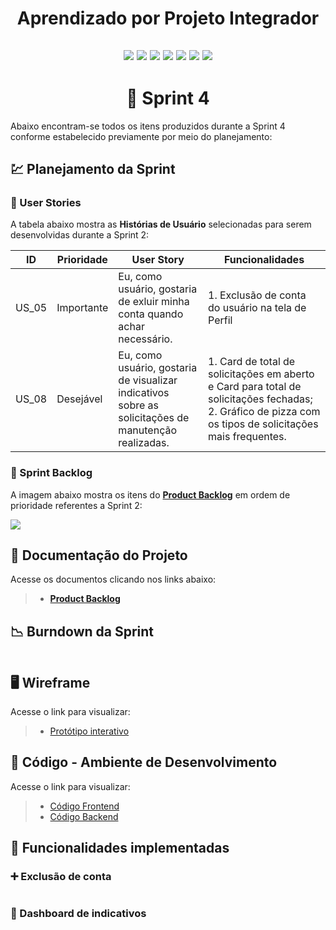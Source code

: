 <h1 align="center"> 
  Aprendizado por Projeto Integrador
</h1>

<h2 align="center"> 
  
![](https://img.shields.io/badge/React_Native-20232A?style=for-the-badge&logo=react&logoColor=61DAFB) ![](https://img.shields.io/badge/Expo-1B1F23?style=for-the-badge&logo=expo&logoColor=white) ![](https://img.shields.io/badge/styled--components-DB7093?style=for-the-badge&logo=styled-components&logoColor=white) ![](https://img.shields.io/badge/Node.js-339933?style=for-the-badge&logo=nodedotjs&logoColor=white) ![](https://img.shields.io/badge/nestjs-E0234E?style=for-the-badge&logo=nestjs&logoColor=white) ![](https://img.shields.io/badge/TypeScript-007ACC?style=for-the-badge&logo=typescript&logoColor=white) ![](https://img.shields.io/badge/MongoDB-4EA94B?style=for-the-badge&logo=mongodb&logoColor=white)  
  
</h2>

<h1 align="center"> 
🏁 Sprint 4
</h1>

Abaixo encontram-se todos os itens produzidos durante a Sprint 4 conforme estabelecido previamente por meio do planejamento:

## 💹 Planejamento da Sprint

### 👤 User Stories

A tabela abaixo mostra as **Histórias de Usuário** selecionadas para serem desenvolvidas durante a Sprint 2:

| ID    | Prioridade | User Story                                                                                           | Funcionalidades                                                                                                       |
| ----- | ---------- | ---------------------------------------------------------------------------------------------------- | --------------------------------------------------------------------------------------------------------------------- |
| US_05 | Importante | Eu, como usuário, gostaria de exluir minha conta quando achar necessário. | 1. Exclusão de conta do usuário na tela de Perfil |
| US_08 | Desejável  | Eu, como usuário, gostaria de visualizar indicativos sobre as solicitações de manutenção realizadas.                            | 1. Card de total de solicitações em aberto e Card para total de solicitações fechadas; 2. Gráfico de pizza com os tipos de solicitações mais frequentes.                                    |

### 📝 Sprint Backlog

A imagem abaixo mostra os itens do [**Product Backlog**](https://github.com/cluster-8/eCidadao/blob/main/docs/Product_Backlog_-_eCidado_-_Cluster_8-1.pdf) em ordem de prioridade referentes a Sprint 2:

![](https://github.com/cluster-8/eCidadao/blob/main/docs/images/user-stories-sprint4.png)

## 📂 Documentação do Projeto

Acesse os documentos clicando nos links abaixo:

> - [**Product Backlog**](https://github.com/cluster-8/eCidadao/blob/main/docs/Product_Backlog_-_eCidado_-_Cluster_8-1.pdf)

## 📉 Burndown da Sprint

![]()

## 🖥️ Wireframe

Acesse o link para visualizar:

> - [Protótipo interativo](https://www.figma.com/proto/Z9tFxvXDa5ntOBZ4g77Ubh/Cluster-8-API-5-SEMESTRE?node-id=0%3A1)

## 📃 Código - Ambiente de Desenvolvimento

Acesse o link para visualizar:

> - [Código Frontend](https://github.com/cluster-8/eCidadao/tree/development)
> - [Código Backend](https://github.com/cluster-8/eCidadao-api)

## 💫 Funcionalidades implementadas

### ➕ Exclusão de conta

![]()

### 👤 Dashboard de indicativos

![]()
